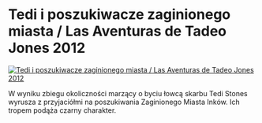 Tedi i poszukiwacze zaginionego miasta / Las Aventuras de Tadeo Jones 2012 
=============
[![Tedi i poszukiwacze zaginionego miasta / Las Aventuras de Tadeo Jones 2012 ](http://vidos.pl/images/player.gif)](http://vidos.pl/tedi-i-poszukiwacze-zaginionego-miasta-las-aventuras-de-tadeo-jones-2012)

 W wyniku zbiegu okoliczności marzący o byciu łowcą skarbu Tedi Stones wyrusza z przyjaciółmi na poszukiwania Zaginionego Miasta Inków. Ich tropem podąża czarny charakter.
